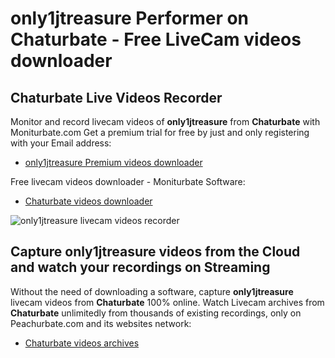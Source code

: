 # only1jtreasure Performer on Chaturbate - Free LiveCam videos downloader

## Chaturbate Live Videos Recorder

Monitor and record livecam videos of **only1jtreasure** from **Chaturbate** with Moniturbate.com
Get a premium trial for free by just and only registering with your Email address:
* [only1jtreasure Premium videos downloader](https://moniturbate.com/request-demo-licence-key.html)

Free livecam videos downloader - Moniturbate Software:
* [Chaturbate videos downloader](https://moniturbate.com/moniturbate-download-software.html)

![only1jtreasure livecam videos recorder](https://peachurnet.com/templates/moniturbate-software.png)


## Capture only1jtreasure videos from the Cloud and watch your recordings on Streaming

Without the need of downloading a software, capture **only1jtreasure** livecam videos from **Chaturbate** 100% online.
Watch Livecam archives from **Chaturbate** unlimitedly from thousands of existing recordings, only on Peachurbate.com and its websites network:
* [Chaturbate videos archives](https://peachurnet.com/)